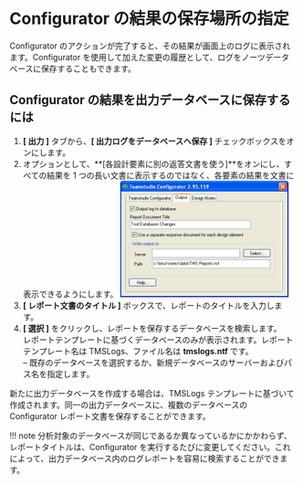 # Configurator の結果の保存場所の指定 

Configurator のアクションが完了すると、その結果が画面上のログに表示されます。Configurator を使用して加えた変更の履歴として、ログをノーツデータベースに保存することもできます。

## Configurator の結果を出力データベースに保存するには
1. **[ 出力 ]** タブから、**[ 出力ログをデータベースへ保存 ]** チェックボックスをオンにします。
2. オプションとして、**[各設計要素に別の返答文書を使う]**をオンにし、すべての結果を 1 つの長い文書に表示するのではなく、各要素の結果を文書に表示できるようにします。 
   ![Output](img/results.png) 
3. **[ レポート文書のタイトル ]** ボックスで、レポートのタイトルを入力します。
4. **[ 選択 ]** をクリックし、レポートを保存するデータベースを検索します。  
   レポートテンプレートに基づくデータベースのみが表示されます。レポートテンプレート名は TMSLogs、ファイル名は **tmslogs.ntf** です。  
   – 既存のデータベースを選択するか、新規データベースのサーバーおよびパス名を指定します。

新たに出力データベースを作成する場合は、TMSLogs テンプレートに基づいて作成されます。同一の出力データベースに、複数のデータベースの Configurator レポート文書を保存することができます。

!!! note
    分析対象のデータベースが同じであるか異なっているかにかかわらず、レポートタイトルは、Configurator を実行するたびに変更してください。これによって、出力データベース内のログレポートを容易に検索することができます。